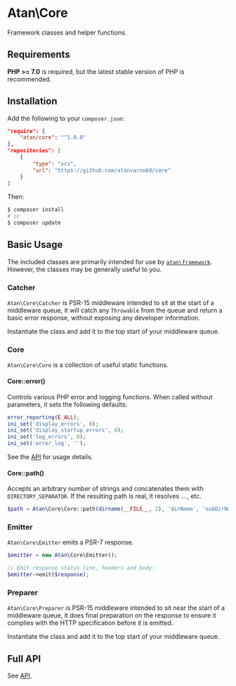 # Atan\Core
Framework classes and helper functions.

## Requirements
**PHP >= 7.0** is required, but the latest stable version of PHP is recommended.

## Installation
Add the following to your `composer.json`:
```json
"require": {
    "atan/core": "^1.0.0"
},
"repositories": [
    {
        "type": "vcs",
        "url": "https://github.com/atanvarno69/core"
    }
]
```
Then:
```bash
$ composer install
# or
$ composer update
```

## Basic Usage
The included classes are primarily intended for use by [`atan\framework`](https://github.com/atanvarno69/framework/). However, the classes may be generally useful to you.

### Catcher
`Atan\Core\Catcher` is PSR-15 middleware intended to sit at the start of a middleware queue, it will catch any `Throwable` from the queue and return a basic error response, without exposing any developer information.

Instantiate the class and add it to the top start of your middleware queue.

### Core
`Atan\Core\Core` is a collection of useful static functions.

#### Core::error()
Controls various PHP error and logging functions. When called without parameters, it sets the following defaults:
```php
error_reporting(E_ALL);
ini_set('display_errors', 0);
ini_set('display_startup_errors', 0);
ini_set('log_errors', 0);
ini_set('error_log', '');
```
See the [API](https://github.com/atanvarno69/core/blob/master/docs/Core.md#coreerror) for usage details.

#### Core::path()
Accepts an arbitrary number of strings and concatenates them with `DIRECTORY_SEPARATOR`. If the resulting path is real, it resolves `..`, etc.
```php
$path = Atan\Core\Core::path(dirname(__FILE__, 2), 'dirName', 'subDirName', 'file.php');
```

### Emitter
`Atan\Core\Emitter` emits a PSR-7 response.
```php
$emitter = new Atan\Core\Emitter();

// Emit response status line, headers and body:
$emitter->emit($response);
```

### Preparer
`Atan\Core\Preparer` is PSR-15 middleware intended to sit near the start of a middleware queue, it does final preparation on the response to ensure it complies with the HTTP specification before it is emitted.

Instantiate the class and add it to the top start of your middleware queue.

## Full API
See [API](https://github.com/atanvarno69/core/blob/master/docs/API.md).
